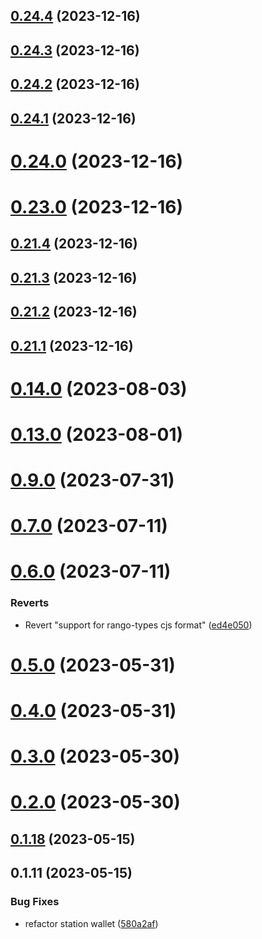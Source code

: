 ## [0.24.4](https://github.com/yeager-eren/rango-client/compare/provider-station@0.24.3...provider-station@0.24.4) (2023-12-16)



## [0.24.3](https://github.com/yeager-eren/rango-client/compare/provider-station@0.24.2...provider-station@0.24.3) (2023-12-16)



## [0.24.2](https://github.com/yeager-eren/rango-client/compare/provider-station@0.24.1...provider-station@0.24.2) (2023-12-16)



## [0.24.1](https://github.com/yeager-eren/rango-client/compare/provider-station@0.24.0...provider-station@0.24.1) (2023-12-16)



# [0.24.0](https://github.com/yeager-eren/rango-client/compare/provider-station@0.23.0...provider-station@0.24.0) (2023-12-16)



# [0.23.0](https://github.com/yeager-eren/rango-client/compare/provider-station@0.21.4...provider-station@0.23.0) (2023-12-16)



## [0.21.4](https://github.com/yeager-eren/rango-client/compare/provider-station@0.21.3...provider-station@0.21.4) (2023-12-16)



## [0.21.3](https://github.com/yeager-eren/rango-client/compare/provider-station@0.21.1...provider-station@0.21.3) (2023-12-16)



## [0.21.2](https://github.com/yeager-eren/rango-client/compare/provider-station@0.21.1-next.68...provider-station@0.21.2) (2023-12-16)



## [0.21.1](https://github.com/yeager-eren/rango-client/compare/provider-station@0.22.0...provider-station@0.21.1) (2023-12-16)



# [0.14.0](https://github.com/rango-exchange/rango-client/compare/provider-station@0.13.0...provider-station@0.14.0) (2023-08-03)



# [0.13.0](https://github.com/rango-exchange/rango-client/compare/provider-station@0.12.0...provider-station@0.13.0) (2023-08-01)



# [0.9.0](https://github.com/rango-exchange/rango-client/compare/provider-station@0.8.0...provider-station@0.9.0) (2023-07-31)



# [0.7.0](https://github.com/rango-exchange/rango-client/compare/provider-station@0.6.0...provider-station@0.7.0) (2023-07-11)



# [0.6.0](https://github.com/rango-exchange/rango-client/compare/provider-station@0.5.0...provider-station@0.6.0) (2023-07-11)


### Reverts

* Revert "support for rango-types cjs format" ([ed4e050](https://github.com/rango-exchange/rango-client/commit/ed4e050bfc0dcde7aeffa6b0d73b02080a5721eb))



# [0.5.0](https://github.com/rango-exchange/rango-client/compare/provider-station@0.4.0...provider-station@0.5.0) (2023-05-31)



# [0.4.0](https://github.com/rango-exchange/rango-client/compare/provider-station@0.3.0...provider-station@0.4.0) (2023-05-31)



# [0.3.0](https://github.com/rango-exchange/rango-client/compare/provider-station@0.2.0...provider-station@0.3.0) (2023-05-30)



# [0.2.0](https://github.com/rango-exchange/rango-client/compare/provider-station@0.1.18...provider-station@0.2.0) (2023-05-30)



## [0.1.18](https://github.com/rango-exchange/rango-client/compare/provider-station@0.1.17...provider-station@0.1.18) (2023-05-15)



## 0.1.11 (2023-05-15)


### Bug Fixes

* refactor station wallet ([580a2af](https://github.com/rango-exchange/rango-client/commit/580a2af692f63a85921d69152464143551b3f748))



